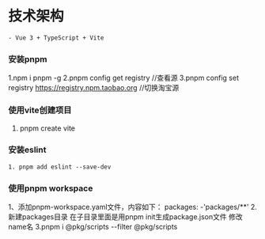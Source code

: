 # 技术架构
	- Vue 3 + TypeScript + Vite

### 安装pnpm
  1.npm i pnpm -g
  2.pnpm config get registry //查看源
  3.pnpm config set registry https://registry.npm.taobao.org //切换淘宝源
### 使用vite创建项目
  1. pnpm create vite
### 安装eslint
	1. pnpm add eslint --save-dev

### 使用pnpm workspace
1、添加pnpm-workspace.yaml文件，内容如下：
packages:
  -'packages/**'
2.新建packages目录 在子目录里面是用pnpm init生成package.json文件 修改name名
3.pnpm i @pkg/scripts --filter @pkg/scripts
